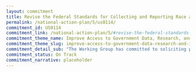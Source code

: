 ```yaml
---
layout: commitment
title: Revise the Federal Standards for Collecting and Reporting Race and Ethnicity
permalink: /national-action-plan/5/us0114/
commitment_id: US0114
commitment_link: /national-action-plan/5/#revise-the-federal-standards-for-collecting-and-reporting-race-and-ethnicity
commitment_theme_name: Improve Access to Government Data, Research, and Information
commitment_theme_slug: improve-access-to-government-data-research-and-information
commitment_detail_sub: "The Working Group has committed to soliciting public input on the Working Group’s recommendations on race and ethnicity standards."
commitment_status: On Track
commitment_narrative: placeholder
---
```


